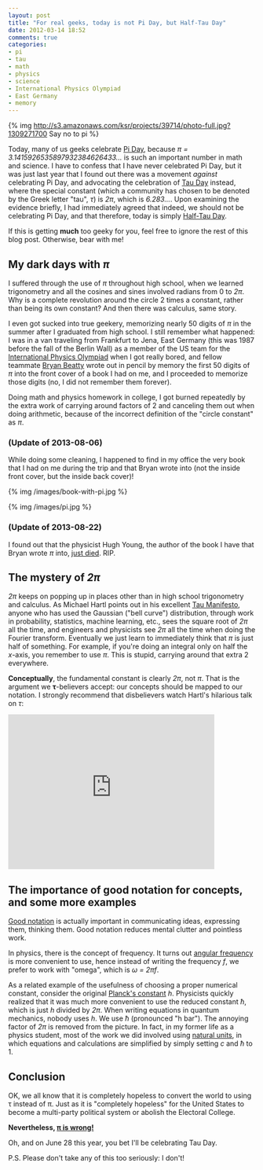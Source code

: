 ```yaml
---
layout: post
title: "For real geeks, today is not Pi Day, but Half-Tau Day"
date: 2012-03-14 18:52
comments: true
categories: 
- pi
- tau
- math
- physics
- science
- International Physics Olympiad
- East Germany
- memory
---
```

{% img http://s3.amazonaws.com/ksr/projects/39714/photo-full.jpg?1309271700 Say no to pi %}

Today, many of us geeks celebrate [Pi Day](http://piday.org/), because *π = 3.1415926535897932384626433...* is such an important number in math and science. I have to confess that I have never celebrated Pi Day, but it was just last year that I found out there was a movement *against* celebrating Pi Day, and advocating the celebration of [Tau Day](http://tauday.com/) instead, where the special constant (which a community has chosen to be denoted by the Greek letter "tau", *τ*) is *2π*, which is *6.283...*. Upon examining the evidence briefly, I had immediately agreed that indeed, we should not be celebrating Pi Day, and that therefore, today is simply [Half-Tau Day](http://halftauday.com/).

If this is getting **much** too geeky for you, feel free to ignore the rest of this blog post. Otherwise, bear with me!

<!--more-->

## My dark days with *π*

I suffered through the use of *π* throughout high school, when we learned trigonometry and all the cosines and sines involved radians from 0 to *2π*. Why is a complete revolution around the circle 2 times a constant, rather than being its own constant? And then there was calculus, same story.

I even got sucked into true geekery, memorizing nearly 50 digits of *π* in the summer after I graduated from high school. I still remember what happened: I was in a van traveling from Frankfurt to Jena, East Germany (this was 1987 before the fall of the Berlin Wall) as a member of the US team for the [International Physics Olympiad](http://en.wikipedia.org/wiki/International_Physics_Olympiad) when I got really bored, and fellow teammate [Bryan Beatty](http://www.linkedin.com/pub/bryan-beatty/13/497/581) wrote out in pencil by memory the first 50 digits of *π* into the front cover of a book I had on me, and I proceeded to memorize those digits (no, I did not remember them forever).

Doing math and physics homework in college, I got burned repeatedly by the extra work of carrying around factors of 2 and canceling them out when doing arithmetic, because of the incorrect definition of the "circle constant" as *π*.

### (Update of 2013-08-06)

While doing some cleaning, I happened to find in my office the very book that I had on me during the trip and that Bryan wrote into (not the inside front cover, but the inside back cover)!

{% img /images/book-with-pi.jpg %}

{% img /images/pi.jpg %}

### (Update of 2013-08-22)

I found out that the physicist Hugh Young, the author of the book I have that Bryan wrote *π* into, [just died](http://www.cmu.edu/news/stories/archives/2013/august/aug22_hughyoungobit.html). RIP.

## The mystery of *2π*

*2π* keeps on popping up in places other than in high school trigonometry and calculus. As Michael Hartl points out in his excellent [Tau Manifesto](http://tauday.com/tau-manifesto), anyone who has used the Gaussian ("bell curve") distribution, through work in probability, statistics, machine learning, etc., sees the square root of *2π* all the time, and engineers and physicists see *2π* all the time when doing the Fourier transform. Eventually we just learn to immediately think that *π* is just half of something. For example, if you're doing an integral only on half the *x*-axis, you remember to use *π*. This is stupid, carrying around that extra 2 everywhere.

**Conceptually**, the fundamental constant is clearly *2π*, not *π*. That is the argument we **τ**-believers accept: our concepts should be mapped to our notation. I strongly recommend that disbelievers watch Hartl's hilarious talk on *τ*:

<iframe width="420" height="315" src="http://www.youtube.com/embed/H69YH5TnNXI" frameborder="0" allowfullscreen></iframe>

## The importance of good notation for concepts, and some more examples

[Good notation](http://terrytao.wordpress.com/advice-on-writing-papers/use-good-notation/) is actually important in communicating ideas, expressing them, thinking them. Good notation reduces mental clutter and pointless work.

In physics, there is the concept of frequency. It turns out [angular frequency](http://en.wikipedia.org/wiki/Angular_frequency) is more convenient to use, hence instead of writing the frequency *f*, we prefer to work with "omega", which is *ω = 2πf*.

As a related example of the usefulness of choosing a proper numerical constant, consider the original [Planck's constant](http://en.wikipedia.org/wiki/Planck_constant) *h*. Physicists quickly realized that it was much more convenient to use the reduced constant *ħ*, which is just *h* divided by *2π*. When writing equations in quantum mechanics, nobody uses *h*. We use *ħ* (pronounced "h bar"). The annoying factor of *2π* is removed from the picture. In fact, in my former life as a physics student, most of the work we did involved using [natural units](http://en.wikipedia.org/wiki/Natural_units), in which equations and calculations are simplified by simply setting *c* and *ħ* to 1.

## Conclusion

OK, we all know that it is completely hopeless to convert the world to using τ instead of π. Just as it is "completely hopeless" for the United States to become a multi-party political system or abolish the Electoral College.

**Nevertheless, [π is wrong!](http://www.math.utah.edu/~palais/pi.html)**

Oh, and on June 28 this year, you bet I'll be celebrating Tau Day.

P.S. Please don't take any of this too seriously: I don't!
